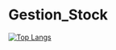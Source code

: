 # Gestion_Stock
 [![Top Langs](https://github-readme-stats.vercel.app/api/top-langs/?username=KRIDAmani)](https://github.com/KRIDAmani/github-readme-stats)
 
